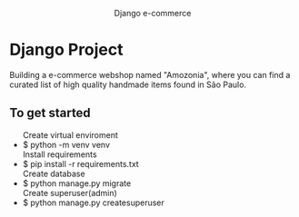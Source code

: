  <p align="center">
    Django e-commerce
  </p>
</p>

# Django Project

Building a e-commerce webshop named "Amozonia", where you can find a curated list of high quality handmade items found in São Paulo.

<h2>To get started</h2>
<ul>
 Create virtual enviroment
 <li>$ python -m venv venv</li>
 Install requirements
 <li>$ pip install -r requirements.txt</li>
 Create database
 <li>$ python manage.py migrate</li>
 Create superuser(admin)
 <li>$ python manage.py createsuperuser</li>
</ul>

